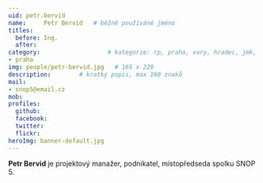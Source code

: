 ```yaml
---
uid: petr.bervid
name:     Petr Bervid  	# běžně používáné jméno
titles:
  before: Ing. 
  after:
category:                 	# kategorie: rp, praha, vary, hradec, jmk, senat
- praha
img: people/petr-bervid.jpg   # 165 x 220
description:      	# kratký popis, max 160 znaků
mail:
- snop5@email.cz
mob:
profiles:
  github:       
  facebook:    
  twitter: 		  
  flickr:		  
heroImg: banner-default.jpg  
---
```


**Petr Bervid** je projektový manažer, podnikatel, místopředseda spolku SNOP 5.
